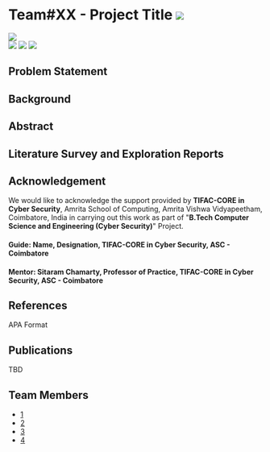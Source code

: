 # Team#XX - Project Title ![](https://img.shields.io/badge/-Live-brightgreen)
![](https://img.shields.io/badge/Batch-22UCYS-green) <br/> ![](https://img.shields.io/badge/Domain-Security-blue)  ![](https://img.shields.io/badge/Focus-TBD-yellow)  ![](https://img.shields.io/badge/B.Tech--Project-Started-brightgreen) <br/>

## Problem Statement

## Background

## Abstract

## Literature Survey and Exploration Reports

## Acknowledgement
We would like to acknowledge the support provided by **TIFAC-CORE in Cyber Security**, Amrita School of Computing, Amrita Vishwa Vidyapeetham, Coimbatore, India in carrying out this work as part of "**B.Tech Computer Science and Engineering (Cyber Security)**" Project. 

#### Guide: Name, Designation, TIFAC-CORE in Cyber Security, ASC - Coimbatore
#### Mentor: Sitaram Chamarty, Professor of Practice, TIFAC-CORE in Cyber Security, ASC - Coimbatore

## References
APA Format

## Publications
TBD

## Team Members
- [1]()
- [2]()
- [3]()
- [4]()


    

